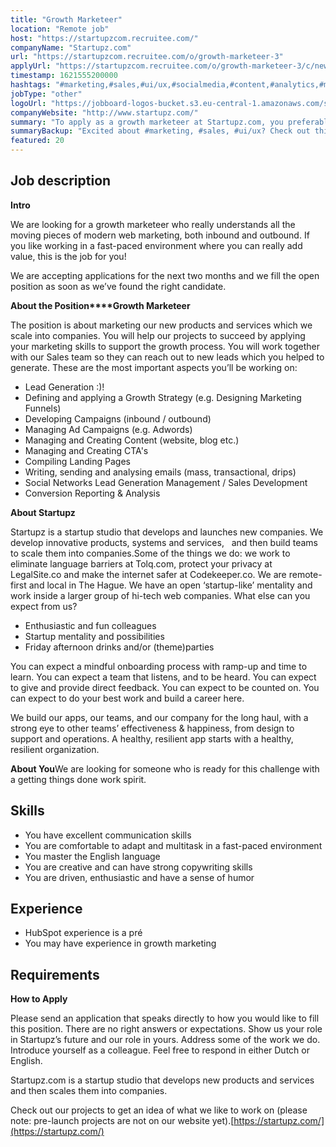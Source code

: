 ```yaml
---
title: "Growth Marketeer"
location: "Remote job"
host: "https://startupzcom.recruitee.com/"
companyName: "Startupz.com"
url: "https://startupzcom.recruitee.com/o/growth-marketeer-3"
applyUrl: "https://startupzcom.recruitee.com/o/growth-marketeer-3/c/new"
timestamp: 1621555200000
hashtags: "#marketing,#sales,#ui/ux,#socialmedia,#content,#analytics,#management,#operations,#analysis,#office"
jobType: "other"
logoUrl: "https://jobboard-logos-bucket.s3.eu-central-1.amazonaws.com/startupz-com"
companyWebsite: "http://www.startupz.com/"
summary: "To apply as a growth marketeer at Startupz.com, you preferably need to have some knowledge of: experience in: #marketing, #sales, #ui/ux."
summaryBackup: "Excited about #marketing, #sales, #ui/ux? Check out this job post!"
featured: 20
---
```


## Job description

**Intro**

We are looking for a growth marketeer who really understands all the moving pieces of modern web marketing, both inbound and outbound. If you like working in a fast-paced environment where you can really add value, this is the job for you!

We are accepting applications for the next two months and we fill the open position as soon as we’ve found the right candidate.

**About the Position****Growth Marketeer**

The position is about marketing our new products and services which we scale into companies. You will help our projects to succeed by applying your marketing skills to support the growth process. You will work together with our Sales team so they can reach out to new leads which you helped to generate. These are the most important aspects you’ll be working on:

*   Lead Generation :)!
*   Defining and applying a Growth Strategy (e.g. Designing Marketing Funnels)
*   Developing Campaigns (inbound / outbound)
*   Managing Ad Campaigns (e.g. Adwords)
*   Managing and Creating Content (website, blog etc.)
*   Managing and Creating CTA's
*   Compiling Landing Pages
*   Writing, sending and analysing emails (mass, transactional, drips)
*   Social Networks Lead Generation Management / Sales Development
*   Conversion Reporting & Analysis

**About Startupz**

Startupz is a startup studio that develops and launches new companies. We develop innovative products, systems and services,   and then build teams to scale them into companies.Some of the things we do: we work to eliminate language barriers at Tolq.com, protect your privacy at LegalSite.co and make the internet safer at Codekeeper.co. We are remote-first and local in The Hague. We have an open ‘startup-like’ mentality and work inside a larger group of hi-tech web companies. What else can you expect from us?

*   Enthusiastic and fun colleagues
*   Startup mentality and possibilities
*   Friday afternoon drinks and/or (theme)parties

You can expect a mindful onboarding process with ramp-up and time to learn. You can expect a team that listens, and to be heard. You can expect to give and provide direct feedback. You can expect to be counted on. You can expect to do your best work and build a career here.

We build our apps, our teams, and our company for the long haul, with a strong eye to other teams’ effectiveness & happiness, from design to support and operations. A healthy, resilient app starts with a healthy, resilient organization.

**About You**We are looking for someone who is ready for this challenge with a getting things done work spirit.

## Skills

*   You have excellent communication skills
*   You are comfortable to adapt and multitask in a fast-paced environment
*   You master the English language
*   You are creative and can have strong copywriting skills
*   You are driven, enthusiastic and have a sense of humor

## Experience

*   HubSpot experience is a pré
*   You may have experience in growth marketing

## Requirements

**How to Apply**

Please send an application that speaks directly to how you would like to fill this position. There are no right answers or expectations. Show us your role in Startupz’s future and our role in yours. Address some of the work we do. Introduce yourself as a colleague. Feel free to respond in either Dutch or English.

Startupz.com is a startup studio that develops new products and services and then scales them into companies.

Check out our projects to get an idea of what we like to work on (please note: pre-launch projects are not on our website yet).[https://startupz.com/](https://startupz.com/)
